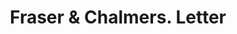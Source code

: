 ---
doi: 10.7916/D8VD89D2
date_other: '1890'
date_other_textual: '1890'
form: correspondence
genre:
- Letters (correspondence)
name:
- Fraser & Chalmers
object_in_context_url: https://biggert.cul.columbia.edu/items/view/ave_biggert_00191
subject_hierarchical_geographic:
- Chicago, Illinois, United States
subject_name:
- Fraser & Chalmers
title: Fraser & Chalmers. Letter
sort_title: Fraser & Chalmers. Letter
call_number: ave_biggert_00191
coordinates:
- 41.83694444444445,-87.68472222222222
pid: ave_biggert_00191
identifiers: ave_biggert_00191
thumbnail: https://derivativo-1.library.columbia.edu/iiif/2/ldpd:345172/full/!256,256/0/native.jpg
permalink: "/items/ave_biggert_00191/"
layout: iiif-image-page
---